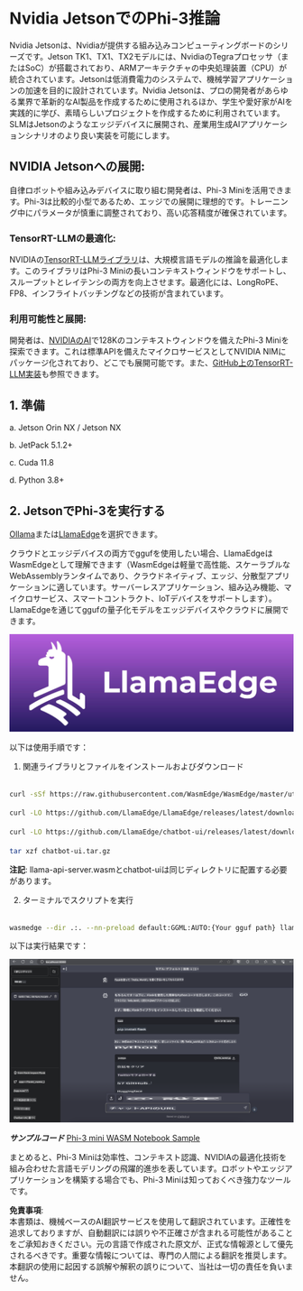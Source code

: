 # **Nvidia JetsonでのPhi-3推論**

Nvidia Jetsonは、Nvidiaが提供する組み込みコンピューティングボードのシリーズです。Jetson TK1、TX1、TX2モデルには、NvidiaのTegraプロセッサ（またはSoC）が搭載されており、ARMアーキテクチャの中央処理装置（CPU）が統合されています。Jetsonは低消費電力のシステムで、機械学習アプリケーションの加速を目的に設計されています。Nvidia Jetsonは、プロの開発者があらゆる業界で革新的なAI製品を作成するために使用されるほか、学生や愛好家がAIを実践的に学び、素晴らしいプロジェクトを作成するために利用されています。SLMはJetsonのようなエッジデバイスに展開され、産業用生成AIアプリケーションシナリオのより良い実装を可能にします。

## NVIDIA Jetsonへの展開:
自律ロボットや組み込みデバイスに取り組む開発者は、Phi-3 Miniを活用できます。Phi-3は比較的小型であるため、エッジでの展開に理想的です。トレーニング中にパラメータが慎重に調整されており、高い応答精度が確保されています。

### TensorRT-LLMの最適化:
NVIDIAの[TensorRT-LLMライブラリ](https://github.com/NVIDIA/TensorRT-LLM?WT.mc_id=aiml-138114-kinfeylo)は、大規模言語モデルの推論を最適化します。このライブラリはPhi-3 Miniの長いコンテキストウィンドウをサポートし、スループットとレイテンシの両方を向上させます。最適化には、LongRoPE、FP8、インフライトバッチングなどの技術が含まれています。

### 利用可能性と展開:
開発者は、[NVIDIAのAI](https://www.nvidia.com/en-us/ai-data-science/generative-ai/)で128Kのコンテキストウィンドウを備えたPhi-3 Miniを探索できます。これは標準APIを備えたマイクロサービスとしてNVIDIA NIMにパッケージ化されており、どこでも展開可能です。また、[GitHub上のTensorRT-LLM実装](https://github.com/NVIDIA/TensorRT-LLM)も参照できます。

## **1. 準備**

a. Jetson Orin NX / Jetson NX

b. JetPack 5.1.2+

c. Cuda 11.8

d. Python 3.8+

## **2. JetsonでPhi-3を実行する**

[Ollama](https://ollama.com)または[LlamaEdge](https://llamaedge.com)を選択できます。

クラウドとエッジデバイスの両方でggufを使用したい場合、LlamaEdgeはWasmEdgeとして理解できます（WasmEdgeは軽量で高性能、スケーラブルなWebAssemblyランタイムであり、クラウドネイティブ、エッジ、分散型アプリケーションに適しています。サーバーレスアプリケーション、組み込み機能、マイクロサービス、スマートコントラクト、IoTデバイスをサポートします）。LlamaEdgeを通じてggufの量子化モデルをエッジデバイスやクラウドに展開できます。

![llamaedge](../../../../../translated_images/llamaedge.1356a35c809c5e9d89d8168db0c92161e87f5e2c34831f2fad800f00fc4e74dc.ja.jpg)

以下は使用手順です：

1. 関連ライブラリとファイルをインストールおよびダウンロード

```bash

curl -sSf https://raw.githubusercontent.com/WasmEdge/WasmEdge/master/utils/install.sh | bash -s -- --plugin wasi_nn-ggml

curl -LO https://github.com/LlamaEdge/LlamaEdge/releases/latest/download/llama-api-server.wasm

curl -LO https://github.com/LlamaEdge/chatbot-ui/releases/latest/download/chatbot-ui.tar.gz

tar xzf chatbot-ui.tar.gz

```

**注記**: llama-api-server.wasmとchatbot-uiは同じディレクトリに配置する必要があります。

2. ターミナルでスクリプトを実行

```bash

wasmedge --dir .:. --nn-preload default:GGML:AUTO:{Your gguf path} llama-api-server.wasm -p phi-3-chat

```

以下は実行結果です：

![llamaedgerun](../../../../../translated_images/llamaedgerun.66eb2acd7f14e814437879522158b9531ae7c955014d48d0708d0e4ce6ac94a6.ja.png)

***サンプルコード*** [Phi-3 mini WASM Notebook Sample](https://github.com/Azure-Samples/Phi-3MiniSamples/tree/main/wasm)

まとめると、Phi-3 Miniは効率性、コンテキスト認識、NVIDIAの最適化技術を組み合わせた言語モデリングの飛躍的進歩を表しています。ロボットやエッジアプリケーションを構築する場合でも、Phi-3 Miniは知っておくべき強力なツールです。

**免責事項**:  
本書類は、機械ベースのAI翻訳サービスを使用して翻訳されています。正確性を追求しておりますが、自動翻訳には誤りや不正確さが含まれる可能性があることをご承知おきください。元の言語で作成された原文が、正式な情報源として優先されるべきです。重要な情報については、専門の人間による翻訳を推奨します。本翻訳の使用に起因する誤解や解釈の誤りについて、当社は一切の責任を負いません。